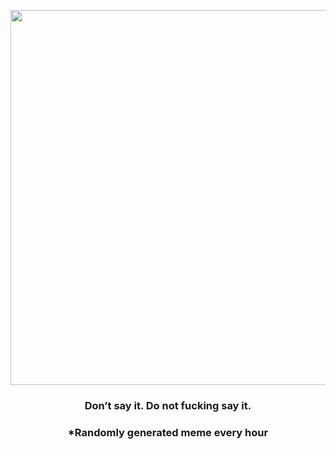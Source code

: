 <p align="center">
        <img src="https://i.redd.it/2sc7jbpf0td91.jpg" width="600" height="600">
        </p>
        <h3 align="center">Don’t say it. Do not fucking say it.</h3>
        <h3 align="center">*Randomly generated meme every hour</h3>
    